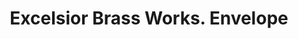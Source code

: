 ---
doi: 10.7916/D83X9JT2
date_other: '1893'
date_other_textual: '1893'
form: printed ephemera
genre:
- Envelopes
name:
- Excelsior Brass Works
object_in_context_url: https://biggert.cul.columbia.edu/items/view/ave_biggert_01754
subject_hierarchical_geographic:
- Dubuque, Iowa, United States
subject_name:
- Excelsior Brass Works
title: Excelsior Brass Works. Envelope
sort_title: Excelsior Brass Works. Envelope
call_number: ave_biggert_01754
coordinates:
- 42.504321,-90.686865
pid: ave_biggert_01754
identifiers: ave_biggert_01754
thumbnail: https://derivativo-1.library.columbia.edu/iiif/2/ldpd:490809/full/!256,256/0/native.jpg
permalink: "/items/ave_biggert_01754/"
layout: iiif-image-page
---